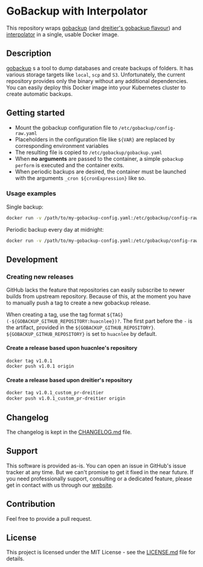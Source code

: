 # GoBackup with Interpolator
This repository wraps [gobackup](https://github.com/huacnlee/gobackup) (and [dreitier's gobackup flavour](https://github.com/dreitier/gobackup)) and [interpolator](https://github.com/dreitier/interpolator) in a single, usable Docker image. 

## Description
[gobackup](https://github.com/huacnlee/gobackup) s a tool to dump databases and create backups of folders. It has various storage targets like `local`, `scp` and `S3`. Unfortunately, the current repository provides only the binary without any additional dependencies. You can easily deploy this Docker image into your Kubernetes cluster to create automatic backups.

## Getting started
- Mount the gobackup configuration file to `/etc/gobackup/config-raw.yaml`
- Placeholders in the configuration file like `${VAR}` are replaced by corresponding environment variables
- The resulting file is copied to `/etc/gobackup/gobackup.yaml`
- When **no arguments** are passed to the container, a simple `gobackup perform` is executed and the container exits.
- When periodic backups are desired, the container must be launched with the arguments `_cron ${cronExpression}` like so.

### Usage examples
Single backup:
```bash
docker run -v /path/to/my-gobackup-config.yaml:/etc/gobackup/config-raw.yaml dreitier/gobackup
``` 

Periodic backup every day at midnight:
```bash
docker run -v /path/to/my-gobackup-config.yaml:/etc/gobackup/config-raw.yaml dreitier/gobackup cron "0 0 * * *"
```

## Development
### Creating new releases
GitHub lacks the feature that repositories can easily subscribe to newer builds from upstream repository. Because of this, at the moment you have to manually push a tag to create a new gobackup release.

When creating a tag, use the tag format `${TAG}(-${GOBACKUP_GITHUB_REPOSITORY:huacnlee})?`. The first part before the `-` is the artifact, provided in the `${GOBACKUP_GITHUB_REPOSITORY}`. `${GOBACKUP_GITHUB_REPOSITORY}` is set to `huacnlee` by default.

#### Create a release based upon huacnlee's repository
```bash
docker tag v1.0.1
docker push v1.0.1 origin
```

#### Create a release based upon dreitier's repository
```bash
docker tag v1.0.1_custom_pr-dreitier
docker push v1.0.1_custom_pr-dreitier origin
```

## Changelog
The changelog is kept in the [CHANGELOG.md](CHANGELOG.md) file.

## Support
This software is provided as-is. You can open an issue in GitHub's issue tracker at any time. But we can't promise to get it fixed in the near future.
If you need professionally support, consulting or a dedicated feature, please get in contact with us through our [website](https://dreitier.com).

## Contribution
Feel free to provide a pull request.

## License
This project is licensed under the MIT License - see the [LICENSE.md](LICENSE.md) file for details.